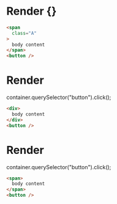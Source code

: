 # Render {}
```html
<span
  class="A"
>
  body content
</span>
<button />
```


# Render 
container.querySelector("button").click();

```html
<div>
  body content
</div>
<button />
```


# Render 
container.querySelector("button").click();

```html
<span>
  body content
</span>
<button />
```